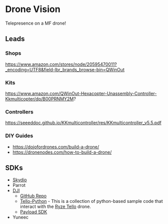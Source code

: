 # Drone Vision

Telepresence on a MF drone!

## Leads

### Shops

https://www.amazon.com/stores/node/20595470011?_encoding=UTF8&field-lbr_brands_browse-bin=QWinOut

### Kits

https://www.amazon.com/QWinOut-Hexacopter-Unassembly-Controller-Kkmulticopter/dp/B00PRNMY2M?

### Controllers

https://seeeddoc.github.io/KKmulticontroller/res/KKmulticontroller_v5.5.pdf	

### DIY Guides

* https://dojofordrones.com/build-a-drone/
* https://dronenodes.com/how-to-build-a-drone/

## SDKs

* [Skydio](https://github.com/Skydio)
* Parrot
* [DJI](https://enterprise.dji.com/sdk?site=brandsite&from=nav)
	* [GitHub Repo](https://github.com/dji-sdk)
	* [Tello-Python](https://github.com/dji-sdk/Tello-Python) - This is a collection of python-based sample code that interact with the [Ryze Tello](https://www.ryzerobotics.com/tello) drone.
	* [Payload SDK](https://github.com/dji-sdk/Payload-SDK-Doc)
* Yuneec